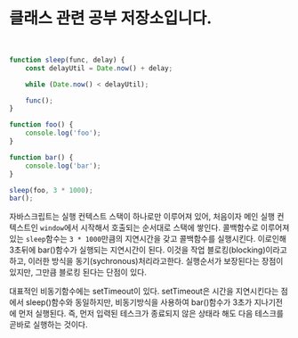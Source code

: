 # 클래스 관련 공부 저장소입니다.

<br>

```javascript
function sleep(func, delay) {
	const delayUtil = Date.now() + delay;

	while (Date.now() < delayUtil);

	func();
}

function foo() {
	console.log('foo');
}

function bar() {
	console.log('bar');
}

sleep(foo, 3 * 1000);
bar();
```

자바스크립트는 실행 컨텍스트 스택이 하나로만 이루어져 있어, 처음이자 메인 실행 컨텍스트인 `window`에서 시작해서 호출되는 순서대로 스택에 쌓인다.
콜백함수로 이루어져 있는 `sleep`함수는 `3 * 1000`만큼의 지연시간을 갖고 콜백함수를
실행시킨다. 이로인해 3초뒤에 bar()함수가 실행되는 지연시간이 된다.
이것을 작업 블로킹(blocking)이라고 하고, 이러한 방식을 동기(sychronous)처리라고한다. 실행순서가 보장된다는 장점이 있지만, 그만큼 블로킹 된다는 단점이 있다.

대표적인 비동기함수에는 setTimeout이 있다.
setTimeout은 시간을 지연시킨다는 점에서 sleep()함수와 동일하지만, 비동기방식을 사용하여
bar()함수가 3초가 지나기전에 먼저 실행된다. 즉, 먼저 입력된 테스크가 종료되지 않은
상태라 해도 다음 테스크를 곧바로 실행하는 것이다.
